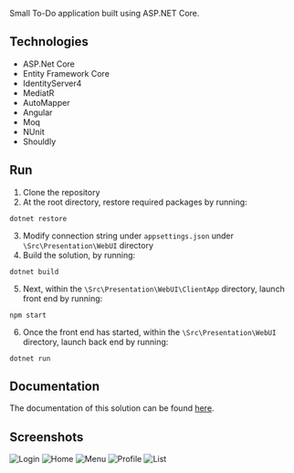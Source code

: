 Small To-Do application built using ASP.NET Core.

## Technologies
- ASP.Net Core
- Entity Framework Core
- IdentityServer4
- MediatR
- AutoMapper
- Angular
- Moq
- NUnit
- Shouldly
## Run
1. Clone the repository
2. At the root directory, restore required packages by running:
```
dotnet restore
```
3. Modify connection string under `appsettings.json` under `\Src\Presentation\WebUI` directory
4. Build the solution, by running:
```
dotnet build
```
5. Next, within the `\Src\Presentation\WebUI\ClientApp` directory, launch front end by running:
```
npm start
```
6. Once the front end has started, within the `\Src\Presentation\WebUI` directory, launch back end by running:
```
dotnet run
```

## Documentation
The documentation of this solution can be found [here](./docs/documentation.md).

## Screenshots
![Login](https://i.imgur.com/Wwl9rKF.png)
![Home](https://i.imgur.com/jV96h9y.png)
![Menu](https://i.imgur.com/C5bZo5J.png)
![Profile](https://i.imgur.com/Vi77PYT.png)
![List](https://i.imgur.com/dsXqIkd.png)
